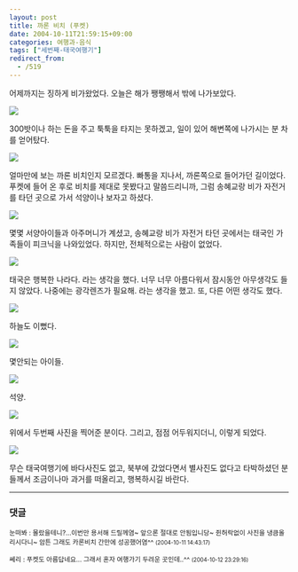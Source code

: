 ```yaml
---
layout: post
title: 까론 비치 (푸켓)
date: 2004-10-11T21:59:15+09:00
categories: 여행과-음식
tags: ["세번째-태국여행기"]
redirect_from:
  - /519
---
```


어제까지는 징하게 비가왔었다. 오늘은 해가 쨍쨍해서 밖에 나가보았다.

![ ](/assets/media/uploads_2004_10_PA110003.jpg)

300밧이나 하는 돈을 주고 툭툭을 타지는 못하겠고, 일이 있어 해변쪽에 나가시는 분 차를 얻어탔다.

![ ](/assets/media/uploads_2004_10_PA110047.jpg)

얼마만에 보는 까론 비치인지 모르겠다. 빠통을 지나서, 까론쪽으로 들어가던 길이었다. 푸켓에 들어 온 후로 비치를 제대로 못봤다고 말씀드리니까, 그럼 송혜교랑 비가 자전거를 타던 곳으로 가서 석양이나 보자고 하셨다.

![ ](/assets/media/uploads_2004_10_PA110049.jpg)

몇몇 서양아이들과 아주머니가 계셨고, 송혜교랑 비가 자전거 타던 곳에서는 태국인 가족들이 피크닉을 나와있었다. 하지만, 전체적으로는 사람이 없었다.

![ ](/assets/media/uploads_2004_10_PA110053.jpg)

태국은 행복한 나라다. 라는 생각을 했다. 너무 너무 아름다워서 잠시동안 아무생각도 들지 않았다. 나중에는 광각렌즈가 필요해. 라는 생각을 했고. 또, 다른 어떤 생각도 했다.

![ ](/assets/media/uploads_2004_10_PA110054.jpg)

하늘도 이뻤다.

![ ](/assets/media/uploads_2004_10_PA110055.jpg)

몇안되는 아이들.

![ ](/assets/media/uploads_2004_10_PA110062.jpg)

석양.

![ ](/assets/media/uploads_2004_10_PA110064.jpg)

위에서 두번째 사진을 찍어준 분이다. 그리고, 점점 어두워지더니, 이렇게 되었다.

![ ](/assets/media/uploads_2004_10_PA110065.jpg)

무슨 태국여행기에 바다사진도 없고, 북부에 갔었다면서 별사진도 없다고 타박하셨던 분들께서 조금이나마 과거를 떠올리고, 행복하시길 바란다.

* * *

### 댓글



<!--- cmt:874 --->
<!--- mail: --->
<!--- parent:0 --->

<small>눈떠봐 : 몰랐을테니?...이번만 용서해 드릴께염~ 앞으론 절대로 안됨입니당~ 쥔허락없이 사진을 냉큼올리시다니~ 암튼 그래도 카론비치 간만에 성공했어염^^ <small>(2004-10-11 14:43:17)</small></small>


<!--- cmt:875 --->
<!--- mail: --->
<!--- parent:0 --->

<small>쎄리 : 푸켓도 아름답네요... 그래서 혼자 여행가기 두려운 곳인데..^^ <small>(2004-10-12 23:29:16)</small></small>

